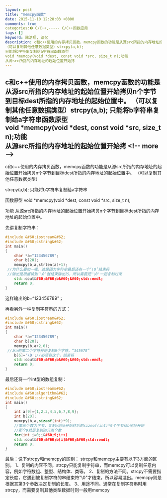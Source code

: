 ```yaml
---
layout: post
title: "memcpy函数"
date: 2015-11-10 12:28:03 +0800
comments: true
categories:❸ C/C++,----- C/C++函数应用
tags: []
keyword: 陈浩翔, 谙忆
description: c和c++使用的内存拷贝函数，memcpy函数的功能是从源src所指的内存地址的起始位置开始拷贝n个字节到目标dest所指的内存地址的起始位置中。 
（可以复制其他任意数据类型）strcpy(a,b); 
只能将b字符串复制给a字符串函数原型  
void *memcpy(void *dest, const void *src, size_t n);功能  
从源src所指的内存地址的起始位置开始拷 
---
```



c和c++使用的内存拷贝函数，memcpy函数的功能是从源src所指的内存地址的起始位置开始拷贝n个字节到目标dest所指的内存地址的起始位置中。 
（可以复制其他任意数据类型）strcpy(a,b); 
只能将b字符串复制给a字符串函数原型  
void *memcpy(void *dest, const void *src, size_t n);功能  
从源src所指的内存地址的起始位置开始拷
&#60;!-- more --&#62;
----------

c和c++使用的内存拷贝函数，memcpy函数的功能是从源src所指的内存地址的起始位置开始拷贝n个字节到目标dest所指的内存地址的起始位置中。
（可以复制其他任意数据类型）

strcpy(a,b);
只能将b字符串复制给a字符串

函数原型 
void *memcpy(void *dest, const void *src, size_t n);

功能 
从源src所指的内存地址的起始位置开始拷贝n个字节到目标dest所指的内存地址的起始位置中。

先讲复制字符串：

```cpp
#include &#60;iostream&#62;
#include &#60;cstring&#62;
int main()
{
    char *a="123456789";
    char b[20];
    memcpy(b,a,strlen(a)+1);
 //为什么要加一呢，这是因为字符串最后还有一个‘\0’结束符
 //输出是根据读到‘\0’就结束输出的，所以需要把'\0'一起复制过来
    std::cout&#60;&#60;b&#60;&#60;std::endl;
    return 0;
}

```
这样输出的b=“123456789”；

再看另外一种复制字符串的方式：

```cpp
#include &#60;iostream&#62;
#include &#60;cstring&#62;
int main()
{
    char *a="123456789";
    char b[20];
    memcpy(b,a+2,6);
 //从a的第二个字符开始复制6个字符，“345678”
    b[6]='\0';//必须有这个，结束符
    std::cout&#60;&#60;b&#60;&#60;std::endl;
    return 0;
}

```

最后还将一个int型的数组复制：

```cpp
#include &#60;iostream&#62;
#include &#60;algorithm&#62;
#include &#60;cstring&#62;
int main()
{
    int a[9]={1,2,3,4,5,6,7,8,9};
    int b[20];
    memcpy(b,a,sizeof(int)*9);
    //第三个数为字节，复制a地址开始往后的sizeof(int)*9个字节给b地址开始
    //那个9就是复制的元素个数
    for(int i=0;i&#60;9;i++)
    std::cout&#60;&#60;b[i]&#60;&#60;std::endl;
    return 0;
}

```

最后：说下strcpy和memcpy的区别：
strcpy和memcpy主要有以下3方面的区别。
1、复制的内容不同。strcpy只能复制字符串，而memcpy可以复制任意内容，例如字符数组、整型、结构体、类等。
2、复制的方法不同。strcpy不需要指定长度，它遇到被复制字符的串结束符"\0"才结束，所以容易溢出。memcpy则是根据其第3个参数决定复制的长度。
3、用途不同。通常在复制字符串时用strcpy，而需要复制其他类型数据时则一般用memcpy


